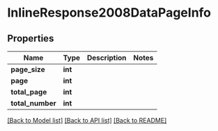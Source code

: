 # InlineResponse2008DataPageInfo

## Properties
Name | Type | Description | Notes
------------ | ------------- | ------------- | -------------
**page_size** | **int** |  | 
**page** | **int** |  | 
**total_page** | **int** |  | 
**total_number** | **int** |  | 

[[Back to Model list]](../README.md#documentation-for-models) [[Back to API list]](../README.md#documentation-for-api-endpoints) [[Back to README]](../README.md)


